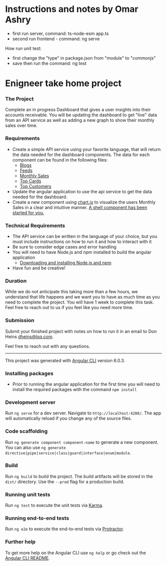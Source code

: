 # Instructions and notes by Omar Ashry
* first run server, command: ts-node-esm app.ts
* second run frontend - command: ng serve

How run unit test:
* first change the "type" in package.json from "module" to "commonjs"
* save then run the command: ng test

# Enigneer take home project 

### The Project
Complete an in progress Dashboard that gives a user insights into their accounts receivable.  You will be updating the dashboard to get "live" data from an API service as well as adding a new graph to show their monthly sales over time.

### Requirements
* Create a simple API service using your favorite language, that will return the data needed for the dashboard components.  The data for each component can be found in the following files:
  * [Blogs](./src/app/dashboard/dashboard-components/blog-cards/blog-cards-data.ts)
  * [Feeds](./src/app/dashboard/dashboard-components/feeds/feeds-data.ts)
  * [Monthly Sales](./src/app/dashboard/dashboard-components/monthly-sales/monthly-sales-data.ts)
  * [Top Cards](./src/app/dashboard/dashboard-components/top-cards/top-cards-data.ts)
  * [Top Customers](./src/app/dashboard/dashboard-components/top-customers/top-customers-data.ts)
* Update the angular application to use the api service to get the data needed for the dashboard.  
* Create a new component using [chart.js](https://www.chartjs.org/) to visualize the users Monthly Sales in a clear and intuitive manner. [A shell component has been started for you.](./src/app/dashboard/dashboard-components/monthly-sales)

### Technical Requirements
* The API service can be written in the language of your choice, but you must include instructions on how to run it and how to interact with it
* Be sure to consider edge cases and error handling
* You will need to have Node.js and npm installed to build the angular application
  * [Downloading and installing Node.js and npm](https://docs.npmjs.com/downloading-and-installing-node-js-and-npm)
* Have fun and be creative!

### Duration
While we do not anticipate this taking more than a few hours, we understand that life happens and we want you to have as much time as you need to complete the project.  You will have 1 week to complete this task.  Feel free to reach out to us if you feel like you need more time.

### Submission
Submit your finished project with notes on how to run it in an email to Don Heins dheins@lsq.com.

Feel free to reach out with any questions.

---

This project was generated with [Angular CLI](https://github.com/angular/angular-cli) version 6.0.3.
### Installing packages
* Prior to running the angular application for the first time you will need to install the required packages with the command `npm install`

### Development server

Run `ng serve` for a dev server. Navigate to `http://localhost:4200/`. The app will automatically reload if you change any of the source files.

### Code scaffolding

Run `ng generate component component-name` to generate a new component. You can also use `ng generate directive|pipe|service|class|guard|interface|enum|module`.

### Build

Run `ng build` to build the project. The build artifacts will be stored in the `dist/` directory. Use the `--prod` flag for a production build.

### Running unit tests

Run `ng test` to execute the unit tests via [Karma](https://karma-runner.github.io).

### Running end-to-end tests

Run `ng e2e` to execute the end-to-end tests via [Protractor](http://www.protractortest.org/).

### Further help

To get more help on the Angular CLI use `ng help` or go check out the [Angular CLI README](https://github.com/angular/angular-cli/blob/master/README.md).
